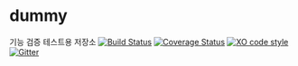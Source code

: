 # dummy
기능 검증 테스트용 저장소
[![Build Status](https://travis-ci.org/xojs/xo.svg?branch=master)](https://travis-ci.org/xojs/xo) [![Coverage Status](https://coveralls.io/repos/github/xojs/xo/badge.svg?branch=master)](https://coveralls.io/github/xojs/xo?branch=master) [![XO code style](https://img.shields.io/badge/code_style-XO-5ed9c7.svg)](https://github.com/xojs/xo) [![Gitter](https://badges.gitter.im/join_chat.svg)](https://gitter.im/xojs/Lobby)

